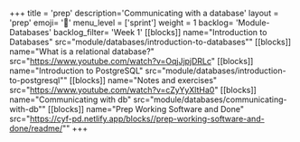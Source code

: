 +++
title = 'prep'
description='Communicating with a database'
layout = 'prep'
emoji= '📝'
menu_level = ['sprint']
weight = 1
backlog= 'Module-Databases'
backlog_filter= 'Week 1'
[[blocks]]
name="Introduction to Databases"
src="module/databases/introduction-to-databases""
[[blocks]]
name="What is a relational database?"
src="https://www.youtube.com/watch?v=OqjJjpjDRLc"
[[blocks]]
name="Introduction to PostgreSQL"
src="module/databases/introduction-to-postgresql""
[[blocks]]
name="Notes and exercises"
src="https://www.youtube.com/watch?v=cZyYyXltHa0"
[[blocks]]
name="Communicating with db"
src="module/databases/communicating-with-db""
[[blocks]]
name="Prep Working Software and Done"
src="https://cyf-pd.netlify.app/blocks//prep-working-software-and-done/readme/""
+++
